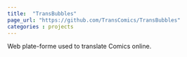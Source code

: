 ```yaml
---
title:  "TransBubbles"
page_url: "https://github.com/TransComics/TransBubbles"
categories : projects
---
```


Web plate-forme used to translate Comics online.
